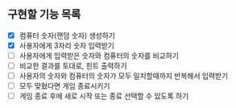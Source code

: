 ## 구현할 기능 목록
- [x] 컴퓨터 숫자(랜덤 숫자) 생성하기
- [x] 사용자에게 3자리 숫자 입력받기
- [ ] 사용자에게 입력받은 숫자와 컴퓨터의 숫자를 비교하기
- [ ] 비교한 결과를 토대로, 힌트 출력하기
- [ ] 사용자의 숫자와 컴퓨터의 숫자가 모두 일치할때까지 반복해서 입력받기
- [ ] 모두 맞혔다면 게임 종료시키기
- [ ] 게임 종료 후에 새로 시작 또는 종료 선택할 수 있도록 하기